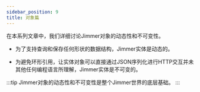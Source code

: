 ```yaml
---
sidebar_position: 9
title: 对象篇
---
```


在本系列文章中，我们详细讨论Jimmer对象的动态性和不可变性。

-   为了支持查询和保存任何形状的数据结构，Jimmer实体是动态的。

-   为避免环形引用，让实体对象可以直接通过JSON序列化进行HTTP交互并未其他任何编程语言所理解，Jimmer实体是不可变的。

:::tip
Jimmer对象的动态性和不可变性是整个Jimmer世界的底层基础。
:::